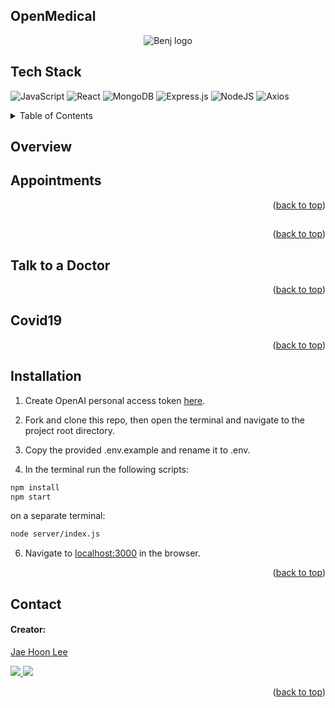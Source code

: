 ## OpenMedical

<div style="display:flex; justify-content:center; width-100%">
<img src="https://i.imgur.com/TLkWuwD.png" alt="Benj logo" />
</div>

## Tech Stack

![JavaScript](https://img.shields.io/badge/javascript-%23323330.svg?style=for-the-badge&logo=javascript&logoColor=%23F7DF1E)
![React](https://img.shields.io/badge/react-%2320232a.svg?style=for-the-badge&logo=react&logoColor=%2361DAFB)
![MongoDB](	https://img.shields.io/badge/MongoDB-4EA94B?style=for-the-badge&logo=mongodb&logoColor=white)
![Express.js](https://img.shields.io/badge/express.js-%23404d59.svg?style=for-the-badge&logo=express&logoColor=%2361DAFB)
![NodeJS](https://img.shields.io/badge/node.js-6DA55F?style=for-the-badge&logo=node.js&logoColor=white)
![Axios](https://img.shields.io/badge/-Axios-671ddf?logo=axios&logoColor=black&style=for-the-badge)

<details>
  <summary>Table of Contents</summary>
  <ol>
    <li>
      <a href="#overview">Overview</a>
      <ul>
        <li><a href="#Appointments">Appointments</a></li>
        <li><a href="#Talk-to-a-Doctor">Related Items & Outfit Creation</a></li>
        <li><a href="#Covid19">Questions & Answers</a></li>
      </ul>
    </li>
    <li>
      <a href="#installation">Installation</a>
    </li>
    <li><a href="#usage">Usage</a></li>
    <li><a href="#contact">Contact</a></li>
  </ol>
</details>

## Overview


## Appointments



 <p align="right">(<a href="#top">back to top</a>)</p>

##


 <p align="right">(<a href="#top">back to top</a>)</p>

## Talk to a Doctor



<p align="right">(<a href="#top">back to top</a>)</p>

## Covid19



<p align="right">(<a href="#top">back to top</a>)</p>


## Installation

1. Create OpenAI personal access token [here](https://platform.openai.com/).


2. Fork and clone this repo, then open the terminal and navigate to the project root directory.

3. Copy the provided .env.example and rename it to .env.


4. In the terminal run the following scripts:

```bash
npm install
npm start
```

on a separate terminal:

```bash
node server/index.js
```

6. Navigate to [localhost:3000](http://localhost:3000) in the browser.

<p align="right">(<a href="#top">back to top</a>)</p>

## Contact

#### Creator:

[Jae Hoon Lee](https://www.linkedin.com/in/jae-lee-2b116114b/)

<p>
 <a href="https://www.linkedin.com/in/jae-lee-2b116114b/">
 <img src="https://img.shields.io/badge/LinkedIn-0077B5?style=for-the-badge&logo=linkedin&logoColor=white">
 </a>
 <a href="https://github.com/jl924">
 <img src="https://img.shields.io/badge/GitHub-100000?style=for-the-badge&logo=github&logoColor=white">
 </a>
</p>

<p align="right">(<a href="#top">back to top</a>)</p>
